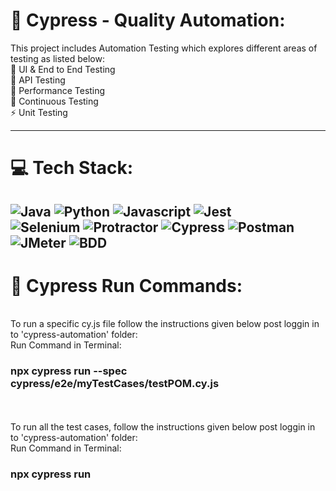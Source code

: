 # 💫 Cypress - Quality Automation:
This project includes Automation Testing which explores different areas of testing as listed below:<br>🔭 UI & End to End Testing<br>🤝 API Testing<br>🌱 Performance Testing<br>💬 Continuous Testing<br>⚡ Unit Testing


-------------------------------------------------------------------------------------------------------------------------------------------------------

# 💻 Tech Stack:
![Java](https://img.shields.io/badge/java-%23ED8B00.svg?style=for-the-badge&logo=java&logoColor=white) 
![Python](https://img.shields.io/badge/python-3670A0?style=for-the-badge&logo=python&logoColor=ffdd54) 
![Javascript](https://img.shields.io/badge/JavaScript-323330?style=for-the-badge&logo=javascript&logoColor=F7DF1E)
![Jest](https://img.shields.io/badge/Jest-323330?style=for-the-badge&logo=Jest&logoColor=white) 
<br />
![Selenium](https://badgen.net/badge/Selenium/Java&Python/red?icon=twitter) 
![Protractor](https://badgen.net/badge/Protractor/E2E-Testing/red?icon=twitter)
![Cypress](https://badgen.net/badge/Cypress/UI-Testing/red?icon=twitter)
![Postman](https://badgen.net/badge/Postman/API-Testing/red?icon=twitter)
![JMeter](https://badgen.net/badge/JMeter/Performance-Testing/red?icon=twitter)
![BDD](https://badgen.net/badge/BDD&Devops/Continuous-Testing/red?icon=twitter)
<br />
-------------------------------------------------------------------------------------------------------------------------------------------------------

# :gem: Cypress Run Commands:
<br />
To run a specific cy.js file follow the instructions given below post loggin in to 'cypress-automation' folder:
<br />
Run Command in Terminal: 
<h3>npx cypress run --spec cypress/e2e/myTestCases/testPOM.cy.js</h3>
<br />
<br />
To run all the test cases, follow the instructions given below post loggin in to 'cypress-automation' folder:
<br />
Run Command in Terminal: 
<h3>npx cypress run</h3>
<br />
